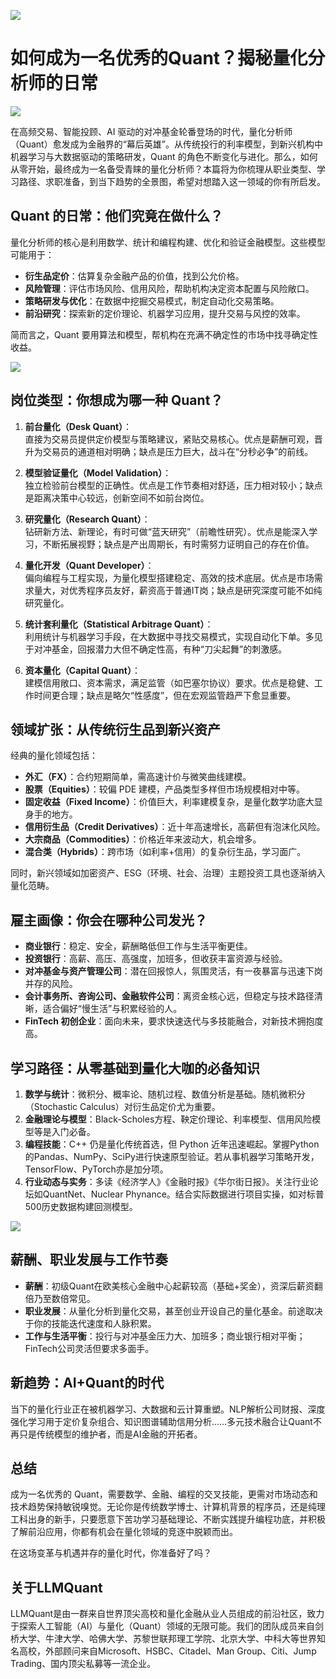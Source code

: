 ![](https://fastly.jsdelivr.net/gh/bucketio/img11@main/2024/10/21/1729466068183-23134fce-3131-4262-b18c-f378d71af4f6.gif)

# 如何成为一名优秀的Quant？揭秘量化分析师的日常

![](https://fastly.jsdelivr.net/gh/bucketio/img9@main/2024/10/20/1729465031968-b3c8959e-1d37-4b8a-91b1-b0b0dfe25143.png)

在高频交易、智能投顾、AI 驱动的对冲基金轮番登场的时代，量化分析师（Quant）愈发成为金融界的“幕后英雄”。从传统投行的利率模型，到新兴机构中机器学习与大数据驱动的策略研发，Quant 的角色不断变化与进化。那么，如何从零开始，最终成为一名备受青睐的量化分析师？本篇将为你梳理从职业类型、学习路径、求职准备，到当下趋势的全景图，希望对想踏入这一领域的你有所启发。

## Quant 的日常：他们究竟在做什么？

量化分析师的核心是利用数学、统计和编程构建、优化和验证金融模型。这些模型可能用于：

- **衍生品定价**：估算复杂金融产品的价值，找到公允价格。
- **风险管理**：评估市场风险、信用风险，帮助机构决定资本配置与风险敞口。
- **策略研发与优化**：在数据中挖掘交易模式，制定自动化交易策略。
- **前沿研究**：探索新的定价理论、机器学习应用，提升交易与风控的效率。

简而言之，Quant 要用算法和模型，帮机构在充满不确定性的市场中找寻确定性收益。

![](https://fastly.jsdelivr.net/gh/bucketio/img16@main/2024/12/16/1734393069248-d1a423bd-d302-4a04-9ae6-7c04accf2568.png)

## 岗位类型：你想成为哪一种 Quant？

1. **前台量化（Desk Quant）**：  
   直接为交易员提供定价模型与策略建议，紧贴交易核心。优点是薪酬可观，晋升为交易员的通道相对明确；缺点是压力巨大，战斗在“分秒必争”的前线。

2. **模型验证量化（Model Validation）**：  
   独立检验前台模型的正确性。优点是工作节奏相对舒适，压力相对较小；缺点是距离决策中心较远，创新空间不如前台岗位。

3. **研究量化（Research Quant）**：  
   钻研新方法、新理论，有时可做“蓝天研究”（前瞻性研究）。优点是能深入学习，不断拓展视野；缺点是产出周期长，有时需努力证明自己的存在价值。

4. **量化开发（Quant Developer）**：  
   偏向编程与工程实现，为量化模型搭建稳定、高效的技术底层。优点是市场需求量大，对优秀程序员友好，薪资高于普通IT岗；缺点是研究深度可能不如纯研究量化。

5. **统计套利量化（Statistical Arbitrage Quant）**：  
   利用统计与机器学习手段，在大数据中寻找交易模式，实现自动化下单。多见于对冲基金，回报潜力大但不确定性高，有种“刀尖起舞”的刺激感。

6. **资本量化（Capital Quant）**：  
   建模信用敞口、资本需求，满足监管（如巴塞尔协议）要求。优点是稳健、工作时间更合理；缺点是略欠“性感度”，但在宏观监管趋严下愈显重要。

## 领域扩张：从传统衍生品到新兴资产

经典的量化领域包括：

- **外汇（FX）**：合约短期简单，需高速计价与微笑曲线建模。
- **股票（Equities）**：较偏 PDE 建模，产品类型多样但市场规模相对中等。
- **固定收益（Fixed Income）**：价值巨大，利率建模复杂，是量化数学功底大显身手的地方。
- **信用衍生品（Credit Derivatives）**：近十年高速增长，高薪但有泡沫化风险。
- **大宗商品（Commodities）**：价格近年来波动大，机会增多。
- **混合类（Hybrids）**：跨市场（如利率+信用）的复杂衍生品，学习面广。

同时，新兴领域如加密资产、ESG（环境、社会、治理）主题投资工具也逐渐纳入量化范畴。

## 雇主画像：你会在哪种公司发光？

- **商业银行**：稳定、安全，薪酬略低但工作与生活平衡更佳。
- **投资银行**：高薪、高压、高强度，加班多，但收获丰富资源与经验。
- **对冲基金与资产管理公司**：潜在回报惊人，氛围灵活，有一夜暴富与迅速下岗并存的风险。
- **会计事务所、咨询公司、金融软件公司**：离资金核心远，但稳定与技术路径清晰，适合偏好“慢生活”与积累经验的人。
- **FinTech 初创企业**：面向未来，要求快速迭代与多技能融合，对新技术拥抱度高。

## 学习路径：从零基础到量化大咖的必备知识

1. **数学与统计**：微积分、概率论、随机过程、数值分析是基础。随机微积分（Stochastic Calculus）对衍生品定价尤为重要。
2. **金融理论与模型**：Black-Scholes方程、鞅定价理论、利率模型、信用风险模型等是入门必备。
3. **编程技能**：C++ 仍是量化传统首选，但 Python 近年迅速崛起。掌握Python的Pandas、NumPy、SciPy进行快速原型验证。若从事机器学习策略开发，TensorFlow、PyTorch亦是加分项。
4. **行业动态与实务**：多读《经济学人》《金融时报》《华尔街日报》。关注行业论坛如QuantNet、Nuclear Phynance。结合实际数据进行项目实操，如对标普500历史数据构建回测模型。

![](https://fastly.jsdelivr.net/gh/bucketio/img13@main/2024/12/16/1734393473423-e6ac23cc-e6d2-44d8-a428-80476470eb36.png)

## 薪酬、职业发展与工作节奏

- **薪酬**：初级Quant在欧美核心金融中心起薪较高（基础+奖金），资深后薪资翻倍乃至数倍常见。
- **职业发展**：从量化分析到量化交易，甚至创业开设自己的量化基金。前途取决于你的技能迭代速度和人脉积累。
- **工作与生活平衡**：投行与对冲基金压力大、加班多；商业银行相对平衡；FinTech公司灵活但要求多面手。

## 新趋势：AI+Quant的时代

当下的量化行业正在被机器学习、大数据和云计算重塑。NLP解析公司财报、深度强化学习用于定价复杂组合、知识图谱辅助信用分析……多元技术融合让Quant不再只是传统模型的维护者，而是AI金融的开拓者。

## 总结

成为一名优秀的 Quant，需要数学、金融、编程的交叉技能，更需对市场动态和技术趋势保持敏锐嗅觉。无论你是传统数学博士、计算机背景的程序员，还是纯理工科出身的新手，只要愿意下苦功学习基础理论、不断实践提升编程功底，并积极了解前沿应用，你都有机会在量化领域的竞逐中脱颖而出。

在这场变革与机遇并存的量化时代，你准备好了吗？

## 关于LLMQuant

LLMQuant是由一群来自世界顶尖高校和量化金融从业人员组成的前沿社区，致力于探索人工智能（AI）与量化（Quant）领域的无限可能。我们的团队成员来自剑桥大学、牛津大学、哈佛大学、苏黎世联邦理工学院、北京大学、中科大等世界知名高校，外部顾问来自Microsoft、HSBC、Citadel、Man Group、Citi、Jump Trading、国内顶尖私募等一流企业。
